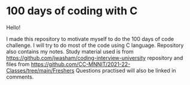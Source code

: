 # 100 days of coding with C
Hello!

I made this repository to motivate myself to do the 100 days of code challenge. I will try to do most of the code using C language. Repository also contains my notes. Study material used is from https://github.com/jwasham/coding-interview-university repository and files from https://github.com/CC-MNNIT/2021-22-Classes/tree/main/Freshers
Questions practised will also be linked in comments. 

